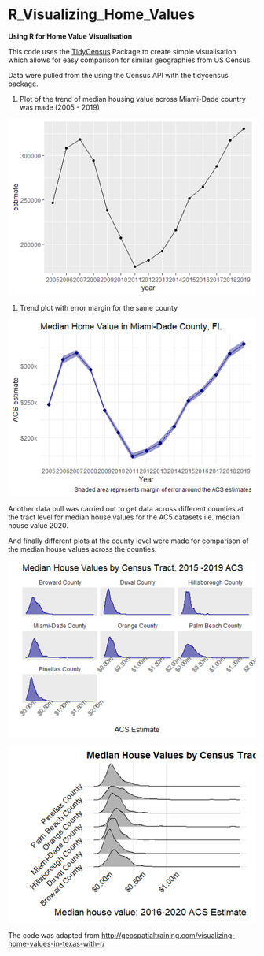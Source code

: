 # R_Visualizing_Home_Values

**Using R for Home Value Visualisation**

This code uses the [TidyCensus](https://www.rdocumentation.org/packages/tidycensus/versions/1.1 "Tidycensus") Package to create simple visualisation which allows for easy comparison for similar geographies from US Census.

Data were pulled from the using the Census API with the tidycensus package.

1.  Plot of the trend of median housing value across Miami-Dade country was made (2005 - 2019)

![Trend of Median House Values 2005 - 2019 Across Miami-Dade County](trendplot1.png)

1.  Trend plot with error margin for the same county

![Median Plot with margin of Error Shading](Trendplot2.png)

Another data pull was carried out to get data across different counties at the tract level for median house values for the AC5 datasets i.e. median house value 2020.

And finally different plots at the county level were made for comparison of the median house values across the counties.

![Comparison using ggplot for AC5 Estimates](comparison1.png)

![County Comparison using ggridges package: AC5 Estimates](comparison2.png)

The code was adapted from <http://geospatialtraining.com/visualizing-home-values-in-texas-with-r/>
